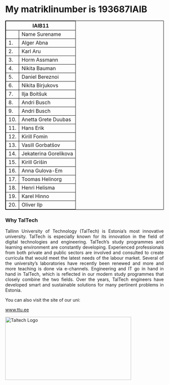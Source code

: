   
<!DOCTYPE html>
<html>
<body>
<h1>My matriklinumber is 193687IAIB</h1>
<style>
table{
  border-collapse:collapse;
}
table, td, th {
  border: 1px solid #000000;
}
</style>
<table>
    <thead>
        <tr>
            <th colspan="2">IAIB11</th>
        </tr>
    </thead>
    <tbody>
        <tr align="justify">
            <td></td>
            <td>Name Surename</td>
        </tr>
        <tr align="justify">
            <td>1.</td>
            <td>Alger Abna</td>
        </tr>
        <tr align="justify">
            <td>2.</td>
            <td>Karl Aru</td>
        </tr>
        <tr align="justify">
            <td>3.</td>
            <td>Horm Assmann</td>
        </tr>
        <tr align="justify">
            <td>4.</td>
            <td>Nikita Bauman</td>
        </tr>
        <tr align="justify">
            <td>5.</td>
            <td>Daniel Bereznoi</td>
        </tr>
        <tr align="justify">
            <td>6.</td>
            <td>Nikita Birjukovs</td>
        </tr>
        <tr align="justify">
            <td>7.</td>
            <td>Ilja Boitšuk</td>
        </tr>
        <tr align="justify">
            <td>8.</td>
            <td>Andri Busch</td>
        </tr>
        <tr align="justify">
            <td>9.</td>
            <td>Andri Busch</td>
        </tr>
        <tr align="justify">
            <td>10.</td>
            <td>Anetta Grete Duubas</td>
        </tr>
        <tr align="justify">
            <td>11.</td>
            <td>Hans Erik</td>
        </tr>
        <tr align="justify">
            <td>12.</td>
            <td>Kirill Fomin</td>
        </tr>
        <tr align="justify">
            <td>13.</td>
            <td>Vasill Gorbatšov</td>
        </tr>
        <tr align="justify">
            <td>14.</td>
            <td>Jekaterina Gorelikova</td>
        </tr>
        <tr align="justify">
            <td>15.</td>
            <td>Kirill Grišin</td>
        </tr>
        <tr align="justify">
            <td>16.</td>
            <td>Anna Gulova-Em</td>
        </tr>
        <tr align="justify">
            <td>17.</td>
            <td>Toomas Helinorg</td>
        </tr>
        <tr align="justify">
            <td>18.</td>
            <td>Henri Helisma</td>
        </tr>
        <tr align="justify">
            <td>19.</td>
            <td>Karel Hinno</td>
        </tr>
        <tr align="justify">
            <td>20.</td>
            <td>Oliver Ilp</td>
        </tr>
    </tbody>
</table>
<h3>Why TalTech</h3>
<p align="justify">Tallinn University of Technology (TalTech) is Estonia’s most innovative university. TalTech is especially known for its innovation in the field of digital technologies and engineering.
TalTech’s study programmes and learning environment are constantly developing. Experienced professionals from both private and public sectors are involved and consulted to create curricula that would meet the latest needs of the labour market. Several of the university’s laboratories have recently been renewed and more and more teaching is done via e-channels. Engineering and IT go in hand in hand in TalTech, which is reflected in our modern study programmes that closely combine the two fields. Over the years, TalTech engineers have developed smart and sustainable solutions for many pertinent problems in Estonia.
</p>
<p>You can also visit the site of our uni:</p>
<p><a href="http://www.ttu.ee/">www.ttu.ee</a></p>
<p><img src="https://www.ttu.ee/public/u/ulikool/Tunnusgraafika/Logod/TTU_lyhend/Alternatiivne/TTU_logo_lyhend_alternatiivne_EST_print.jpg" alt="Taltech Logo" style="width:400px;height:200px;"></p>
</body>
</html>
